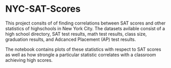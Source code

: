 # NYC-SAT-Scores

This project consits of of finding correlations between SAT scores and other statistics of highschools in New York City. The datasets avilable consist of a high school directory, SAT test results, math test results, class size, graduation results, and Adcanced Placement (AP) test results. 

The notebook contains plots of these statistics with respect to SAT scores as well as how strongle a particular statistic correlates with a classroom achieving high scores.
